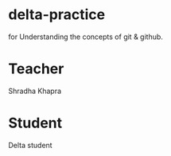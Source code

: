 # delta-practice
for Understanding the concepts of git &amp; github.

# Teacher
Shradha Khapra

# Student
Delta student